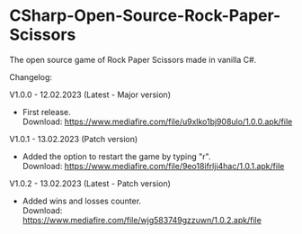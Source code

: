 # CSharp-Open-Source-Rock-Paper-Scissors
The open source game of Rock Paper Scissors made in vanilla C#.

Changelog:

V1.0.0 - 12.02.2023 (Latest - Major version)
- First release.\
Download: https://www.mediafire.com/file/u9xlko1bj908ulo/1.0.0.apk/file

V1.0.1 - 13.02.2023 (Patch version)
- Added the option to restart the game by typing "r".\
Download: https://www.mediafire.com/file/9eo18ifrlji4hac/1.0.1.apk/file

V1.0.2 - 13.02.2023 (Latest - Patch version)
- Added wins and losses counter.\
Download: https://www.mediafire.com/file/wjg583749gzzuwn/1.0.2.apk/file
